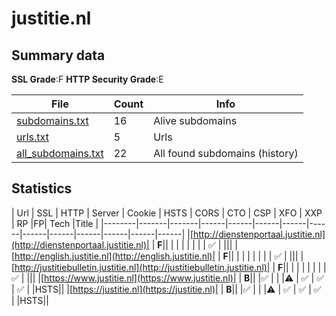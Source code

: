 

# justitie.nl
## Summary data


**SSL Grade**:F
**HTTP Security Grade**:E


| File       | Count | Info |
|------------|-------|------|
|[subdomains.txt](/data/justitie.nl/subdomains.txt)|16|Alive subdomains|
|[urls.txt](/data/justitie.nl/urls.txt)|5|Urls|
|[all_subdomains.txt](/data/justitie.nl/all_subdomains.txt)|22|All found subdomains (history)|


## Statistics


| Url | SSL | HTTP | Server | Cookie | HSTS | CORS | CTO | CSP | XFO | XXP | RP |FP| Tech |Title |
|--------|-------|-------|------|------|------|------|------|------|------|------|------|------|------|
|[http://dienstenportaal.justitie.nl](http://dienstenportaal.justitie.nl)| | **F**|| | | | | | | | :white_check_mark: | |||
|[http://english.justitie.nl](http://english.justitie.nl)| | **F**|| | | | | | | | :white_check_mark: | |||
|[http://justitiebulletin.justitie.nl](http://justitiebulletin.justitie.nl)| | **F**|| | | | | | | | :white_check_mark: | |||
|[https://www.justitie.nl](https://www.justitie.nl)| | **B**|| |:white_check_mark: | | |:warning: | :white_check_mark: | :white_check_mark: | :white_check_mark: | |HSTS||
|[https://justitie.nl](https://justitie.nl)| | **B**|| |:white_check_mark: | | |:warning: | :white_check_mark: | :white_check_mark: | :white_check_mark: | |HSTS||